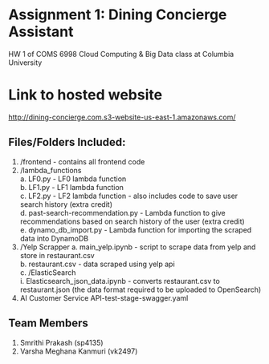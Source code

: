 # Assignment 1: Dining Concierge Assistant #
HW 1 of COMS 6998 Cloud Computing & Big Data class at Columbia University<br>

# Link to hosted website
http://dining-concierge.com.s3-website-us-east-1.amazonaws.com/

## Files/Folders Included:
1. /frontend - contains all frontend code<br>
2. /lambda_functions<br>
   a. LF0.py - LF0 lambda function<br>
   b. LF1.py - LF1 lambda function<br>
   c. LF2.py - LF2 lambda function - also includes code to save user search history (extra credit)<br>
   d. past-search-recommendation.py - Lambda function to give recommendations based on search history of the user (extra credit)<br>
   e. dynamo_db_import.py - Lambda function for importing the scraped data into DynamoDB<br>
3. /Yelp Scrapper
   a. main_yelp.ipynb - script to scrape data from yelp and store in restaurant.csv<br>
   b. restaurant.csv - data scraped using yelp api<br>
   c. /ElasticSearch<br>
      i. Elasticsearch_json_data.ipynb - converts restaurant.csv to restaurant.json (the data format required to be uploaded to OpenSearch)<br>
4. AI Customer Service API-test-stage-swagger.yaml<br>

## Team Members ##
1. Smrithi Prakash (sp4135)<br>
2. Varsha Meghana Kanmuri (vk2497)